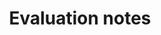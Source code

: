 ---
title: 'Evaluation notes'
field: 'is.evaluation.notes'
slug: 'impact-evaluation-notes'
description: 'Notes from a study, not elsewhere covered'
required: False
module: 'Impact'
cluster: 'Impact'
policy: 'Free value. Repeat values.'
layout: 'home'
---